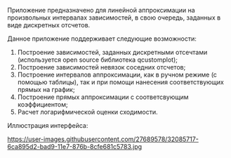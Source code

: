 Приложение предназначено для линейной аппроксимации на произвольных интервалах зависимостей, в свою очередь, заданных в виде дискретных отсчетов.

Данное приложение поддерживает следующие возможности:
1) Построение зависимостей, заданных дискретными отсечтами (используется open source библиотека qcustomplot);
2) Построение зависимостей невязок соседних отсчетов;
3) Построение интервалов аппроксимации, как в ручном режиме (с помощью таблицы), так и при помощи нанесения соответствующих прямых на график;
4) Построение прямых аппроксимации с соответсвующим коэффициентом;
5) Расчет логарифмической оценки сходимости.

Иллюстрация интерфейса:

https://user-images.githubusercontent.com/27689578/32085717-6ca895d2-bad9-11e7-876b-8cfe681c5783.jpg

